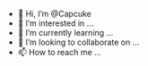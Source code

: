 - 👋 Hi, I’m @Capcuke
- 👀 I’m interested in ...
- 🌱 I’m currently learning ...
- 💞️ I’m looking to collaborate on ...
- 📫 How to reach me ...

<!---
Capcuke/Capcuke is a ✨ special ✨ repository because its `README.md` (this file) appears on your GitHub profile.
You can click the Preview link to take a look at your changes.
--->
